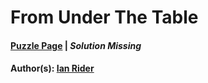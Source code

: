 # From Under The Table

#### [Puzzle Page](2.1-p.pdf) | *Solution Missing*
#### Author(s): [Ian Rider](../../../../search.html?q=Ian+Rider)

